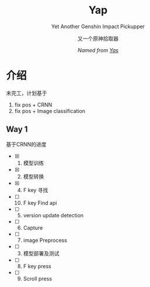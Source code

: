 <div align="center">

# Yap
Yet Another Genshin Impact Pickupper

又一个原神拾取器

_Named from [Yas](https://github.com/wormtql/yas)_

</div>

# 介绍

未完工，计划基于

1. fix pos + CRNN
2. fix pos + Image classification


## Way 1
基于CRNN的进度

- [x] 1. 模型训练
- [x] 2. 模型转换
- [x] 4. F key 寻找
- [ ] 10. F key Find api
- [ ] 5. version update detection
- [ ] 6. Capture
- [ ] 7. image Preprocess
- [ ] 3. 模型部署及测试
- [ ] 8. F key press
- [ ] 9. Scroll press